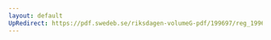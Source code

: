 ```yaml
---
layout: default
UpRedirect: https://pdf.swedeb.se/riksdagen-volumeG-pdf/199697/reg_199697/reg_199697_0049.pdf
---
```

